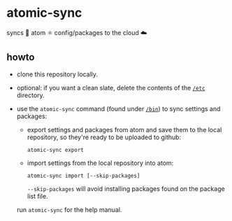 # atomic-sync

syncs 🔄 atom ⚛ config/packages to the cloud ☁️


## howto

- clone this repository locally.

- optional: if you want a clean slate, delete the contents of the [`/etc`][etc] directory.

- use the `atomic-sync` command (found under [`/bin`][bin]) to sync settings and packages:
   - export settings and packages from atom and save them to the local repository, so they're ready to be uploaded to github:

         atomic-sync export

   - import settings from the local repository into atom:

         atomic-sync import [--skip-packages]

     `--skip-packages` will avoid installing packages found on the package list file.


   run `atomic-sync` for the help manual.




[bin]: /bin
[etc]: /etc
